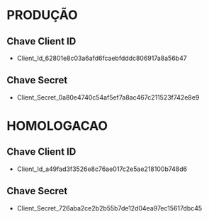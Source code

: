 # PRODUÇÃO
## Chave Client ID
* Client_Id_62801e8c03a6afd6fcaebfdddc806917a8a56b47

## Chave Secret 
* Client_Secret_0a80e4740c54af5ef7a8ac467c211523f742e8e9

# HOMOLOGACAO
## Chave Client ID
* Client_Id_a49fad3f3526e8c76ae017c2e5ae218100b748d6

## Chave Secret
* Client_Secret_726aba2ce2b2b55b7de12d04ea97ec15617dbc45




